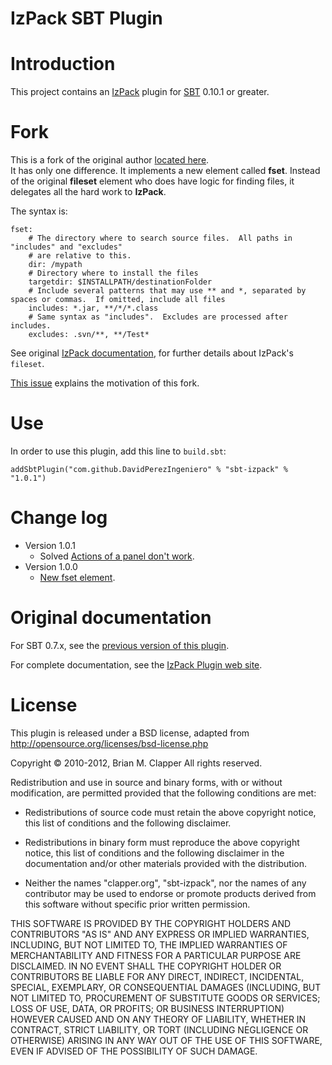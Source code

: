 IzPack SBT Plugin
=================

# Introduction

This project contains an [IzPack][izpack] plugin for [SBT][sbt] 0.10.1 or
greater.

# Fork

This is a fork of the original author [located here](https://github.com/bmc/sbt-izpack/).  
It has only one difference.  It implements a new element called **fset**.  Instead of the
original **fileset** element who does have logic for finding files, it delegates all the
hard work to **IzPack**.

The syntax is:

    fset:
        # The directory where to search source files.  All paths in "includes" and "excludes"
        # are relative to this.
        dir: /mypath
        # Directory where to install the files
        targetdir: $INSTALLPATH/destinationFolder
        # Include several patterns that may use ** and *, separated by spaces or commas.  If omitted, include all files
        includes: *.jar, **/*/*.class
        # Same syntax as "includes".  Excludes are processed after includes.
        excludes: .svn/**, **/Test*

See original [IzPack documentation](http://izpack.org/documentation/installation-files.html#fileset-add-a-fileset), 
for further details about IzPack's `fileset`.

[This issue](https://github.com/bmc/sbt-izpack/issues/13) explains the motivation of this fork.

# Use

In order to use this plugin, add this line to `build.sbt`:

    addSbtPlugin("com.github.DavidPerezIngeniero" % "sbt-izpack" % "1.0.1")

# Change log

- Version 1.0.1
    - Solved [Actions of a panel don't work](https://github.com/bmc/sbt-izpack/issues/18).
- Version 1.0.0
    - [New fset element](https://github.com/bmc/sbt-izpack/issues/13).

# Original documentation

For SBT 0.7.x, see the [previous version of this plugin][].

For complete documentation, see the [IzPack Plugin web site][].

[sbt]: https://github.com/harrah/xsbt/
[izpack]: http://izpack.org/
[previous version of this plugin]: http://software.clapper.org/sbt-plugins/izpack.html
[IzPack Plugin web site]: http://software.clapper.org/sbt-izpack/

# License

This plugin is released under a BSD license, adapted from
<http://opensource.org/licenses/bsd-license.php>

Copyright &copy; 2010-2012, Brian M. Clapper
All rights reserved.

Redistribution and use in source and binary forms, with or without
modification, are permitted provided that the following conditions are
met:

* Redistributions of source code must retain the above copyright notice,
  this list of conditions and the following disclaimer.

* Redistributions in binary form must reproduce the above copyright
  notice, this list of conditions and the following disclaimer in the
  documentation and/or other materials provided with the distribution.

* Neither the names "clapper.org", "sbt-izpack", nor the names of any
  contributor may be used to endorse or promote products derived from this
  software without specific prior written permission.

THIS SOFTWARE IS PROVIDED BY THE COPYRIGHT HOLDERS AND CONTRIBUTORS "AS
IS" AND ANY EXPRESS OR IMPLIED WARRANTIES, INCLUDING, BUT NOT LIMITED TO,
THE IMPLIED WARRANTIES OF MERCHANTABILITY AND FITNESS FOR A PARTICULAR
PURPOSE ARE DISCLAIMED. IN NO EVENT SHALL THE COPYRIGHT HOLDER OR
CONTRIBUTORS BE LIABLE FOR ANY DIRECT, INDIRECT, INCIDENTAL, SPECIAL,
EXEMPLARY, OR CONSEQUENTIAL DAMAGES (INCLUDING, BUT NOT LIMITED TO,
PROCUREMENT OF SUBSTITUTE GOODS OR SERVICES; LOSS OF USE, DATA, OR
PROFITS; OR BUSINESS INTERRUPTION) HOWEVER CAUSED AND ON ANY THEORY OF
LIABILITY, WHETHER IN CONTRACT, STRICT LIABILITY, OR TORT (INCLUDING
NEGLIGENCE OR OTHERWISE) ARISING IN ANY WAY OUT OF THE USE OF THIS
SOFTWARE, EVEN IF ADVISED OF THE POSSIBILITY OF SUCH DAMAGE.
